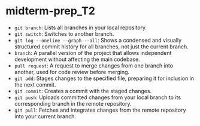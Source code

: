 # midterm-prep_T2


- `git branch`: Lists all branches in your local repository.
- `git switch`: Switches to another branch.
- `git log --oneline --graph --all`: Shows a condensed and visually structured commit history for all branches, not just the current branch. 
- `branch`: A parallel version of the project that allows independent development without affecting the main codebase.
- `pull request`:  A request to merge changes from one branch into another, used for code review before merging.
- `git add`: Stages changes to the specified file, preparing it for inclusion in the next commit.
- `git commit`: Creates a commit with the staged changes.
- `git push`: Uploads committed changes from your local branch to its corresponding branch in the remote repository.
- `git pull`: Fetches and integrates changes from the remote repository into your current branch.

